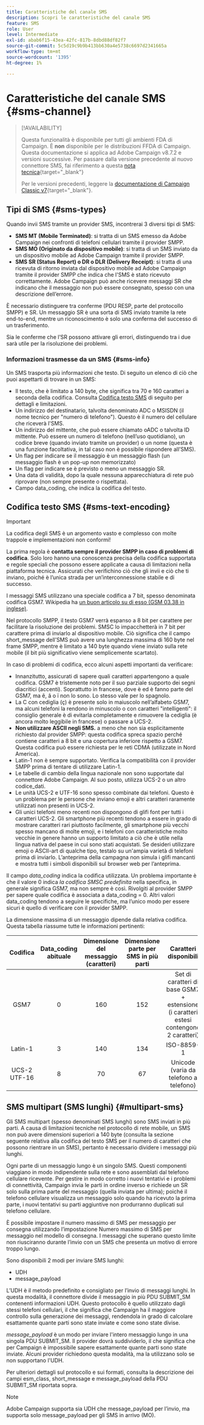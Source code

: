 ```yaml
---
title: Caratteristiche del canale SMS
description: Scopri le caratteristiche del canale SMS
feature: SMS
role: User
level: Intermediate
exl-id: abab6f15-43ea-42fc-817b-8dbd88df82f7
source-git-commit: 5c5d19c9b9b413bb630a4e5738c6697d2341665a
workflow-type: tm+mt
source-wordcount: '1395'
ht-degree: 1%

---
```


# Caratteristiche del canale SMS {#sms-channel}

>[!AVAILABILITY]
>
>Questa funzionalità è disponibile per tutti gli ambienti FDA di Campaign. È **non** disponibile per le distribuzioni FFDA di Campaign. Questa documentazione si applica ad Adobe Campaign v8.7.2 e versioni successive. Per passare dalla versione precedente al nuovo connettore SMS, fai riferimento a questa [nota tecnica](https://experienceleague.adobe.com/docs/campaign/technotes-ac/tn-new/sms-migration){target="_blank"}
>
>Per le versioni precedenti, leggere la [documentazione di Campaign Classic v7](https://experienceleague.adobe.com/it/docs/campaign-classic/using/sending-messages/sending-messages-on-mobiles/sms-set-up/sms-set-up){target="_blank"}.

## Tipi di SMS {#sms-types}

Quando invii SMS tramite un provider SMS, incontrerai 3 diversi tipi di SMS:

* **SMS MT (Mobile Terminated)**: si tratta di un SMS emesso da Adobe Campaign nei confronti di telefoni cellulari tramite il provider SMPP.
* **SMS MO (Originato da dispositivo mobile)**: si tratta di un SMS inviato da un dispositivo mobile ad Adobe Campaign tramite il provider SMPP.
* **SMS SR (Status Report) o DR o DLR (Delivery Receipt)**: si tratta di una ricevuta di ritorno inviata dal dispositivo mobile ad Adobe Campaign tramite il provider SMPP che indica che l&#39;SMS è stato ricevuto correttamente. Adobe Campaign può anche ricevere messaggi SR che indicano che il messaggio non può essere consegnato, spesso con una descrizione dell’errore.

È necessario distinguere tra conferme (PDU RESP, parte del protocollo SMPP) e SR. Un messaggio SR è una sorta di SMS inviato tramite la rete end-to-end, mentre un riconoscimento è solo una conferma del successo di un trasferimento.

Sia le conferme che l’SR possono attivare gli errori, distinguendo tra i due sarà utile per la risoluzione dei problemi.

### Informazioni trasmesse da un SMS  {#sms-info}

Un SMS trasporta più informazioni che testo. Di seguito un elenco di ciò che puoi aspettarti di trovare in un SMS:

* Il testo, che è limitato a 140 byte, che significa tra 70 e 160 caratteri a seconda della codifica. Consulta [Codifica testo SMS](#sms-text-encoding) di seguito per dettagli e limitazioni.
* Un indirizzo del destinatario, talvolta denominato ADC o MSISDN (il nome tecnico per &quot;numero di telefono&quot;). Questo è il numero del cellulare che riceverà l&#39;SMS.
* Un indirizzo del mittente, che può essere chiamato oADC o talvolta ID mittente. Può essere un numero di telefono (nell’uso quotidiano), un codice breve (quando inviato tramite un provider) o un nome (questa è una funzione facoltativa, in tal caso non è possibile rispondere all’SMS).
* Un flag per indicare se il messaggio è un messaggio flash (un messaggio flash è un pop-up non memorizzato)
* Un flag per indicare se è previsto o meno un messaggio SR.
* Una data di validità, dopo la quale nessuna apparecchiatura di rete può riprovare (non sempre presente o rispettata).
* Campo data_coding, che indica la codifica del testo.

## Codifica testo SMS {#sms-text-encoding}

>[!IMPORTANT]
>
>La codifica degli SMS è un argomento vasto e complesso con molte trappole e implementazioni non conformi!

La prima regola è **contatta sempre il provider SMPP in caso di problemi di codifica**. Solo loro hanno una conoscenza precisa della codifica supportata e regole speciali che possono essere applicate a causa di limitazioni nella piattaforma tecnica. Assicurati che verifichino ciò che gli invii e ciò che ti inviano, poiché è l’unica strada per un’interconnessione stabile e di successo.

I messaggi SMS utilizzano una speciale codifica a 7 bit, spesso denominata codifica GSM7.  Wikipedia ha [un buon articolo su di esso (GSM 03.38 in inglese)](https://en.wikipedia.org/wiki/GSM_03.38).

Nel protocollo SMPP, il testo GSM7 verrà espanso a 8 bit per carattere per facilitare la risoluzione dei problemi. SMSC lo impacchetterà in 7 bit per carattere prima di inviarlo al dispositivo mobile. Ciò significa che il campo short_message dell’SMS può avere una lunghezza massima di 160 byte nel frame SMPP, mentre è limitato a 140 byte quando viene inviato sulla rete mobile (il bit più significativo viene semplicemente scartato).

In caso di problemi di codifica, ecco alcuni aspetti importanti da verificare:
* Innanzitutto, assicurati di sapere quali caratteri appartengono a quale codifica. GSM7 è tristemente noto per il suo parziale supporto dei segni diacritici (accenti). Soprattutto in francese, dove è ed è fanno parte del GSM7, ma ê, â o ï non lo sono. Lo stesso vale per lo spagnolo.
* La C con cediglia (ç) è presente solo in maiuscolo nell’alfabeto GSM7, ma alcuni telefoni la rendono in minuscolo o con caratteri &quot;intelligenti&quot;: il consiglio generale è di evitarla completamente e rimuovere la cediglia (è ancora molto leggibile in francese) o passare a UCS-2.
* **Non utilizzare ASCII negli SMS.** a meno che non sia esplicitamente richiesto dal provider SMPP: questa codifica spreca spazio perché contiene caratteri a 8 bit e una copertura inferiore rispetto a GSM7. Questa codifica può essere richiesta per le reti CDMA (utilizzate in Nord America).
* Latin-1 non è sempre supportato. Verifica la compatibilità con il provider SMPP prima di tentare di utilizzare Latin-1.
* Le tabelle di cambio della lingua nazionale non sono supportate dal connettore Adobe Campaign. Al suo posto, utilizza UCS-2 o un altro codice_dati.
* Le unità UCS-2 e UTF-16 sono spesso combinate dai telefoni. Questo è un problema per le persone che inviano emoji e altri caratteri raramente utilizzati non presenti in UCS-2.
* Gli unici telefoni meno recenti non dispongono di glifi font per tutti i caratteri UCS-2. Gli smartphone più recenti tendono a essere in grado di mostrare caratteri rari piuttosto facilmente, gli smartphone più vecchi spesso mancano di molte emoji, e i telefoni con caratteristiche molto vecchie in genere hanno un supporto limitato a ciò che è utile nella lingua nativa del paese in cui sono stati acquistati. Se desideri utilizzare emoji o ASCII-art di qualche tipo, testalo su un&#39;ampia varietà di telefoni prima di inviarlo. L’anteprima della campagna non simula i glifi mancanti e mostra tutti i simboli disponibili sul browser web per l’anteprima.

Il campo *data_coding* indica la codifica utilizzata. Un problema importante è che il valore 0 indica *la codifica SMSC predefinita* nella specifica, in generale significa GSM7, ma non sempre è così. Rivolgiti al provider SMPP per sapere quale codifica è associata a data_coding = 0. Altri valori data_coding tendono a seguire le specifiche, ma l’unico modo per essere sicuri è quello di verificare con il provider SMPP.

La dimensione massima di un messaggio dipende dalla relativa codifica. Questa tabella riassume tutte le informazioni pertinenti:

| Codifica | Data_coding abituale | Dimensione del messaggio (caratteri) | Dimensione parte per SMS in più parti | Caratteri disponibili |
|:-:|:-:|:-:|:-:|:-:|  
| GSM7 | 0 | 160 | 152 | Set di caratteri di base GSM7 + estensione (i caratteri estesi contengono 2 caratteri) |
| Latin-1 | 3 | 140 | 134 | ISO-8859-1 |
| UCS-2 UTF-16 | 8 | 70 | 67 | Unicode (varia da telefono a telefono) |

## SMS multipart (SMS lunghi) {#multipart-sms}

Gli SMS multipart (spesso denominati SMS lunghi) sono SMS inviati in più parti. A causa di limitazioni tecniche nel protocollo di rete mobile, un SMS non può avere dimensioni superiori a 140 byte (consulta la sezione seguente relativa alla codifica del testo SMS per il numero di caratteri che possono rientrare in un SMS), pertanto è necessario dividere i messaggi più lunghi.

Ogni parte di un messaggio lungo è un singolo SMS. Questi componenti viaggiano in modo indipendente sulla rete e sono assemblati dal telefono cellulare ricevente. Per gestire in modo corretto i nuovi tentativi e i problemi di connettività, Campaign invia le parti in ordine inverso e richiede un SR solo sulla prima parte del messaggio (quella inviata per ultima); poiché il telefono cellulare visualizza un messaggio solo quando ha ricevuto la prima parte, i nuovi tentativi su parti aggiuntive non produrranno duplicati sul telefono cellulare.

È possibile impostare il numero massimo di SMS per messaggio per consegna utilizzando l’impostazione Numero massimo di SMS per messaggio nel modello di consegna. I messaggi che superano questo limite non riusciranno durante l’invio con un SMS che presenta un motivo di errore troppo lungo.

Sono disponibili 2 modi per inviare SMS lunghi:

* UDH
* message_payload

L’UDH è il metodo predefinito e consigliato per l’invio di messaggi lunghi. In questa modalità, il connettore divide il messaggio in più PDU SUBMIT_SM contenenti informazioni UDH. Questo protocollo è quello utilizzato dagli stessi telefoni cellulari, il che significa che Campaign ha il maggiore controllo sulla generazione dei messaggi, rendendola in grado di calcolare esattamente quante parti sono state inviate e come sono state divise.

*message_payload* è un modo per inviare l&#39;intero messaggio lungo in una singola PDU SUBMIT_SM. Il provider dovrà suddividerlo, il che significa che per Campaign è impossibile sapere esattamente quante parti sono state inviate. Alcuni provider richiedono questa modalità, ma la utilizzano solo se non supportano l&#39;UDH.

Per ulteriori dettagli sul protocollo e sui formati, consulta la descrizione dei campi esm_class, short_message e message_payload della PDU SUBMIT_SM riportata sopra.

>[!NOTE]
>
>Adobe Campaign supporta sia UDH che message_payload per l’invio, ma supporta solo message_payload per gli SMS in arrivo (MO).
